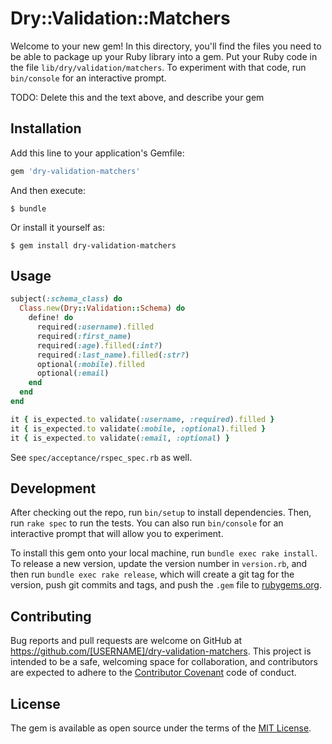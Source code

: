 # Dry::Validation::Matchers

Welcome to your new gem! In this directory, you'll find the files you need to be able to package up your Ruby library into a gem. Put your Ruby code in the file `lib/dry/validation/matchers`. To experiment with that code, run `bin/console` for an interactive prompt.

TODO: Delete this and the text above, and describe your gem

## Installation

Add this line to your application's Gemfile:

```ruby
gem 'dry-validation-matchers'
```

And then execute:

    $ bundle

Or install it yourself as:

    $ gem install dry-validation-matchers

## Usage

```ruby
subject(:schema_class) do
  Class.new(Dry::Validation::Schema) do
    define! do
      required(:username).filled
      required(:first_name)
      required(:age).filled(:int?)
      required(:last_name).filled(:str?)
      optional(:mobile).filled
      optional(:email)
    end
  end
end

it { is_expected.to validate(:username, :required).filled }
it { is_expected.to validate(:mobile, :optional).filled }
it { is_expected.to validate(:email, :optional) }
```

See `spec/acceptance/rspec_spec.rb` as well.

## Development

After checking out the repo, run `bin/setup` to install dependencies. Then, run `rake spec` to run the tests. You can also run `bin/console` for an interactive prompt that will allow you to experiment.

To install this gem onto your local machine, run `bundle exec rake install`. To release a new version, update the version number in `version.rb`, and then run `bundle exec rake release`, which will create a git tag for the version, push git commits and tags, and push the `.gem` file to [rubygems.org](https://rubygems.org).

## Contributing

Bug reports and pull requests are welcome on GitHub at https://github.com/[USERNAME]/dry-validation-matchers. This project is intended to be a safe, welcoming space for collaboration, and contributors are expected to adhere to the [Contributor Covenant](http://contributor-covenant.org) code of conduct.


## License

The gem is available as open source under the terms of the [MIT License](http://opensource.org/licenses/MIT).

